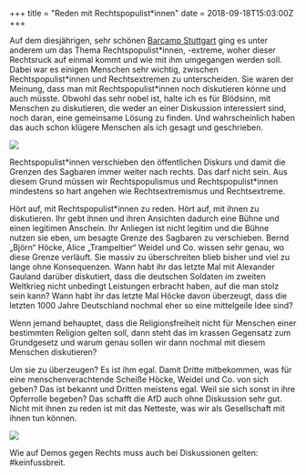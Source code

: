 +++
title = "Reden mit Rechtspopulist*innen"
date = 2018-09-18T15:03:00Z
+++


Auf dem diesjährigen, sehr schönen [Barcamp Stuttgart](https://www.barcamp-stuttgart.de) ging es unter anderem um das Thema Rechtspopulist*innen, -extreme, woher dieser Rechtsruck auf einmal kommt und wie mit ihm umgegangen werden soll. Dabei war es einigen Menschen sehr wichtig, zwischen Rechtspopulist\*innen und Rechtsextremen zu unterscheiden. Sie waren der Meinung, dass man mit Rechtspopulist\*innen noch diskutieren könne und auch müsste. Obwohl das sehr nobel ist, halte ich es für Blödsinn, mit Menschen zu diskutieren, die weder an einer Diskussion interessiert sind, noch daran, eine gemeinsame Lösung zu finden. Und wahrscheinlich haben das auch schon klügere Menschen als ich gesagt und geschrieben.

![](/2018/reden-mit-rechtspopulist-innen/Rechtsruck.png)

Rechtspopulist\*innen verschieben den öffentlichen Diskurs und damit die Grenzen des Sagbaren immer weiter nach rechts. Das darf nicht sein. Aus diesem Grund müssen wir Rechtspopulismus und Rechtspopulist\*innen mindestens so hart angehen wie Rechtsextremismus und Rechtsextreme.

Hört auf, mit Rechtspopulist\*innen zu reden. Hört auf, mit ihnen zu diskutieren. Ihr gebt ihnen und ihren Ansichten dadurch eine Bühne und einen legitimen Anschein. Ihr Anliegen ist nicht legitim und die Bühne nutzen sie eben, um besagte Grenze des Sagbaren zu verschieben. Bernd „Björn“ Höcke, Alice „Trampeltier“ Weidel und Co. wissen sehr genau, wo diese Grenze verläuft. Sie massiv zu überschreiten blieb bisher und viel zu lange ohne Konsequenzen. Wann habt ihr das letzte Mal mit Alexander Gauland darüber diskutiert, dass die deutschen Soldaten im zweiten Weltkrieg nicht unbedingt Leistungen erbracht haben, auf die man stolz sein kann? Wann habt ihr das letzte Mal Höcke davon überzeugt, dass die letzten 1000 Jahre Deutschland nochmal eher so eine mittelgeile Idee sind?

Wenn jemand behauptet, dass die Religionsfreiheit nicht für Menschen einer bestimmten Religion gelten soll, dann steht das im krassen Gegensatz zum Grundgesetz und warum genau sollen wir dann nochmal mit diesem Menschen diskutieren? 

Um sie zu überzeugen? Es ist ihm egal. Damit Dritte mitbekommen, was für eine menschenverachtende Scheiße Höcke, Weidel und Co. von sich geben? Das ist bekannt und Dritten meistens egal. Weil sie sich sonst in ihre Opferrolle begeben? Das schafft die AfD auch ohne Diskussion sehr gut. Nicht mit ihnen zu reden ist mit das Netteste, was wir als Gesellschaft mit ihnen tun können.

![](/2018/reden-mit-rechtspopulist-innen/Kein_Fussbreit.png)

Wie auf Demos gegen Rechts muss auch bei Diskussionen gelten: #keinfussbreit.
